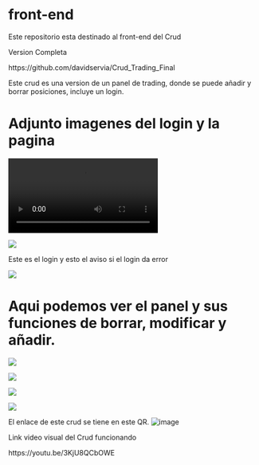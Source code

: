 # front-end
<p>Este repositorio esta destinado al front-end del Crud</p>
<p>Version Completa</p>
<p>https://github.com/davidservia/Crud_Trading_Final</p>
<p>Este crud es una version de un panel de trading, donde se puede añadir y borrar posiciones, incluye un login.</p>
<h1>Adjunto imagenes del login y la pagina</h1>
<video src="https://youtu.be/3KjU8QCbOWE"></video>
<p><img src="https://user-images.githubusercontent.com/91873325/155395861-b5cf15d5-39fa-4119-8902-ed736acf3263.JPG"></p>
<p> Este es el login y esto el aviso si el login da error</p>
<p><img src="https://user-images.githubusercontent.com/91873325/155395943-03324dbe-7188-4719-8884-f9bb3f68fee6.JPG"></p>
<h1>Aqui podemos ver el panel y sus funciones de borrar, modificar y añadir.</h1>
<p><img src="https://user-images.githubusercontent.com/91873325/155396134-cef8a4d1-d46f-43c2-b02c-cc06e66d6a78.JPG"></p>
<p><img src="https://user-images.githubusercontent.com/91873325/155396137-82afcf78-afb4-45b9-8076-4f47db0a3c16.JPG"></p>
<p><img src="https://user-images.githubusercontent.com/91873325/155396139-a4374b34-27d4-490e-b089-7351cfb6e8b1.JPG"></p>
<p><img src="https://user-images.githubusercontent.com/91873325/155396131-27791fd7-8b34-4b68-a0d8-3b6501351840.JPG"></p>

El enlace de este crud se tiene en este QR.
![image](https://user-images.githubusercontent.com/91873325/155396378-fbbe2377-7440-4ef2-9d56-aaec6b6a9c65.png)

<p>Link video visual del Crud funcionando</p>
<p>https://youtu.be/3KjU8QCbOWE</p>
